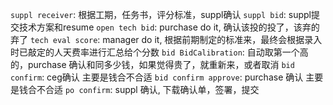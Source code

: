 `suppl receiver`: 根据工期，任务书，评分标准，suppl确认
`suppl bid`: suppl提交技术方案和resume
`open tech bid`: purchase do it, 确认该投的投了，该弃的弃了
`tech eval score`: manager do it, 根据前期制定的标准来，最终会根据录入时已敲定的人天费率进行汇总给个分数
`bid BidCalibration`: 自动取第一个高的，purchase 确认和同多少钱，如果觉得贵了，就重新来，或者取消
`bid confirm`: ceg确认 主要是钱合不合适
`bid confirm approve`: purchase 确认 主要是钱合不合适
`po confirm`: suppl 确认, 下载确认单，签署，提交
